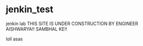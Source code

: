 # jenkin_test
jenkin lab
THIS SITE IS UNDER CONSTRUCTION BY ENGINEER AISHWARYA!! SAMBHAL KE!!  

loll
asas
